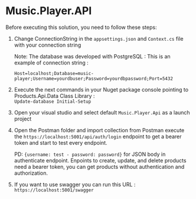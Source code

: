# Music.Player.API

Before executing this solution, you need to follow these steps:

1. Change ConnectionString in the <code>appsettings.json</code> and <code>Context.cs</code> file with your connection string

   Note: The database was developed with PostgreSQL : This is an example of connection string :
   
   <code>Host=localhost;Database=music-player;Username=yourdbuser;Password=yourdbpassword;Port=5432</code>

3. Execute the next commands in your Nuget package console pointing to Products.Api.Data Class Library :  
  <code>Update-database Initial-Setup</code>

4. Open your visual studio and select default <code>Music.Player.Api</code> as a launch project

5. Open the Postman folder and import collection from Postman execute the <code>https://localhost:5001/api/auth/login</code> endpoint to get a bearer token and start to test every endpoint. 

   PD: <code>{username: test - password: password}</code> for JSON body in authenticate endpoint. Enpoints to create, update, and delete products need a bearer token, you can get products without authentication and authorization.

6. If you want to use swagger you can run this URL :
   <code>https://localhost:5001/swagger</code>
